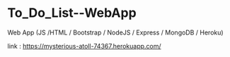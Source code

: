 # To_Do_List--WebApp
Web App (JS /HTML / Bootstrap / NodeJS / Express / MongoDB / Heroku)

link : https://mysterious-atoll-74367.herokuapp.com/
